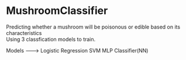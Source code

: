 # MushroomClassifier
 Predicting  whether a mushroom will be poisonous or edible based on its characteristics<br />
 Using 3 classfication models to train.<br />
 
 Models ---> Logistic Regression
             SVM
             MLP Classifier(NN)
